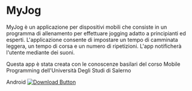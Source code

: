 # MyJog
MyJog è un applicazione per dispositivi mobili che consiste in un programma di allenamento per effettuare jogging adatto a principianti ed esperti.
L'applicazione consente di impostare un tempo di camminata leggera, un tempo di corsa e un numero di ripetizioni. L'app notificherà l'utente mediante dei suoni.

Questa app è stata creata con le conoscenze basilari del corso Mobile Programming dell'Università Degli Studi di Salerno

Android [![Download Button](https://img.shields.io/github/v/release/Shabinder/SpotiFlyer?color=7885FF&label=Android-Apk&logo=android&style=for-the-badge)](https://github.com/NOT-FRY/MyJog/releases/download/MyJog/MyJog.apk)
